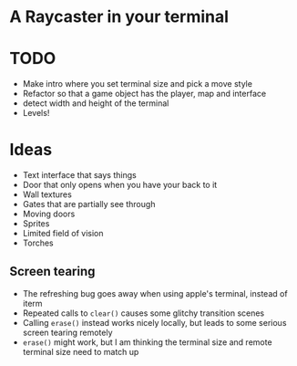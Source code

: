 # A Raycaster in your terminal

# TODO
* Make intro where you set terminal size and pick a move style
* Refactor so that a game object has the player, map and interface
* detect width and height of the terminal
* Levels!


# Ideas
* Text interface that says things
* Door that only opens when you have your back to it
* Wall textures
* Gates that are partially see through
* Moving doors
* Sprites
* Limited field of vision
* Torches

## Screen tearing
* The refreshing bug goes away when using apple's terminal, instead of iterm
* Repeated calls to `clear()` causes some glitchy transition scenes
* Calling `erase()` instead works nicely locally, but leads to some serious screen tearing remotely
* `erase()` might work, but I am thinking the terminal size and remote terminal size need to match up
